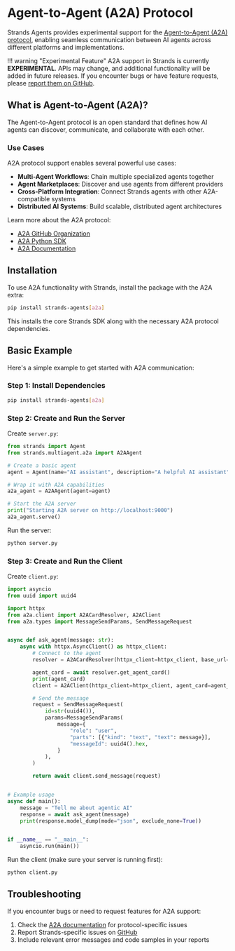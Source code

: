 # Agent-to-Agent (A2A) Protocol

Strands Agents provides experimental support for the [Agent-to-Agent (A2A) protocol](https://a2aproject.github.io/A2A/latest/), enabling seamless communication between AI agents across different platforms and implementations.

!!! warning "Experimental Feature"
    A2A support in Strands is currently **EXPERIMENTAL**. APIs may change, and additional functionality will be added in future releases. If you encounter bugs or have feature requests, please [report them on GitHub](https://github.com/strands-agents/sdk-python/issues/new/choose).

## What is Agent-to-Agent (A2A)?

The Agent-to-Agent protocol is an open standard that defines how AI agents can discover, communicate, and collaborate with each other.


### Use Cases

A2A protocol support enables several powerful use cases:

- **Multi-Agent Workflows**: Chain multiple specialized agents together
- **Agent Marketplaces**: Discover and use agents from different providers
- **Cross-Platform Integration**: Connect Strands agents with other A2A-compatible systems
- **Distributed AI Systems**: Build scalable, distributed agent architectures

Learn more about the A2A protocol:

- [A2A GitHub Organization](https://github.com/a2aproject/A2A)
- [A2A Python SDK](https://github.com/a2aproject/a2a-python)
- [A2A Documentation](https://a2aproject.github.io/A2A/latest/)

## Installation

To use A2A functionality with Strands, install the package with the A2A extra:

```bash
pip install strands-agents[a2a]
```

This installs the core Strands SDK along with the necessary A2A protocol dependencies.

## Basic Example

Here's a simple example to get started with A2A communication:

### Step 1: Install Dependencies

```bash
pip install strands-agents[a2a]
```

### Step 2: Create and Run the Server

Create `server.py`:

```python
from strands import Agent
from strands.multiagent.a2a import A2AAgent

# Create a basic agent
agent = Agent(name="AI assistant", description="A helpful AI assistant")

# Wrap it with A2A capabilities
a2a_agent = A2AAgent(agent=agent)

# Start the A2A server
print("Starting A2A server on http://localhost:9000")
a2a_agent.serve()
```

Run the server:

```bash
python server.py
```

### Step 3: Create and Run the Client

Create `client.py`:

```python
import asyncio
from uuid import uuid4

import httpx
from a2a.client import A2ACardResolver, A2AClient
from a2a.types import MessageSendParams, SendMessageRequest


async def ask_agent(message: str):
    async with httpx.AsyncClient() as httpx_client:
        # Connect to the agent
        resolver = A2ACardResolver(httpx_client=httpx_client, base_url="http://localhost:9000")

        agent_card = await resolver.get_agent_card()
        print(agent_card)
        client = A2AClient(httpx_client=httpx_client, agent_card=agent_card)

        # Send the message
        request = SendMessageRequest(
            id=str(uuid4()),
            params=MessageSendParams(
                message={
                    "role": "user",
                    "parts": [{"kind": "text", "text": message}],
                    "messageId": uuid4().hex,
                }
            ),
        )

        return await client.send_message(request)


# Example usage
async def main():
    message = "Tell me about agentic AI"
    response = await ask_agent(message)
    print(response.model_dump(mode="json", exclude_none=True))


if __name__ == "__main__":
    asyncio.run(main())

```

Run the client (make sure your server is running first):

```bash
python client.py
```

## Troubleshooting

If you encounter bugs or need to request features for A2A support:

1. Check the [A2A documentation](https://a2aproject.github.io/A2A/latest/) for protocol-specific issues
2. Report Strands-specific issues on [GitHub](https://github.com/strands-agents/sdk-python/issues/new/choose)
3. Include relevant error messages and code samples in your reports
